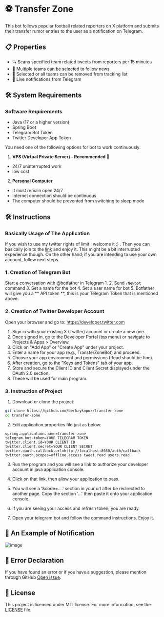 # ⚽ Transfer Zone

This bot follows popular football related reporters on X platform and submits their transfer rumor entries to the user as a notification on Telegram.

## 📋 Properties

- 🔍 Scans specified team related tweets from reporters per 15 minutes
- 💾 Multiple teams can be selected to follow news
- 🚫 Selected or all teams can be removed from tracking list
- 📱 Live notifications from Telegram

## 🛠 System Requirements

### Software Requirements

- Java (17 or a higher version)
- Spring Boot
- Telegram Bot Token
- Twitter Developer App Token

You need one of the following options for bot to work continuously:

1. **VPS (Virtual Private Server) - Recommended 🌟**

  - 24/7 uninterrupted work
  - low cost 

2. **Personal Computer**

  - It must remain open 24/7
  - Internet connection should be continuous
  - The computer should be prevented from switching to sleep mode

## 🛠️ Instructions

### Basically Usage of The Application
If you wish to use my twitter rights of limit I welcome it :) . Then you can basically join to the [link](https://t.me/transferZoneBot) and enjoy it. This might be a bit interrupted experience though.
On the other hand; if you are intending to use your own account, follow next steps.

### 1. Creation of Telegram Bot

Start a conversation with [@botfather](https://t.me/botfather) in Telegram 1.
2. Send `/Newbot` command
3. Set a name for the bot
4. Set a user name for bot
5. Botfather will give you a ** API token **, this is your Telegram Token that is mentioned above.

### 2. Creation of Twitter Developer Account

Open your browser and go to: https://developer.twitter.com

1. Sign in with your existing X (Twitter) account or create a new one.
2. Once signed in, go to the Developer Portal (top menu) or navigate to Projects & Apps > Overview.
3. Click on "Add App" or "Create App" under your project.
4. Enter a name for your app (e.g., TransferZoneBot) and proceed.
5. Choose your app environment and permissions (Read should be fine).
6. After creation, go to the "Keys and Tokens" tab of your app.
7. Store and secure the Client ID and Client Secret displayed under the OAuth 2.0 section.
8. These will be used for main program.

### 3. Instruction of Project 

1. Download or clone the project:

```bash
git clone https://github.com/berkaykopuz/transfer-zone
cd transfer-zone
```

2. Edit application.properties file just as below:

```application.properties
spring.application.name=transfer-zone
telegram.bot.token=YOUR TELEGRAM TOKEN
twitter.client.id=YOUR CLIENT ID
twitter.client.secret=YOUR CLIENT SECRET
twitter.oauth.callback.url=http://localhost:8080/auth/callback
twitter.oauth.scopes=offline.access tweet.read users.read
```

3. Run the program and you will see a link to authorize your developer account in java application console. 

4. Click on that link, then allow your application to pass.
   
5. You will see a '&code=....' section in your url after be redirected to another page. Copy the section '...' then paste it onto your application console.
   
6. If you are seeing your access and refresh token, you are ready.

7. Open your telegram bot and follow the command instructions. Enjoy it.

## 📱 An Example of Notification

![image](https://github.com/user-attachments/assets/5f7ae6d6-50ea-43d0-9855-e0c7bae37cbb)

## 🚨 Error Declaration

If you have found an error or if you have a suggestion, please mention through GitHub [Open issue](https://github.com/berkaykopuz/transfer-zone/issues).

## 📄 License

This project is licensed under MIT license. For more information, see the [LICENSE](LICENSE) file.
